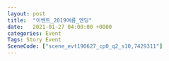 ```yaml
---
layout: post
title:  "이벤트_2019여름_엔딩"
date:   2021-01-27 04:00:00 +0000
categories: Event
Tags: Story Event
SceneCode: ["scene_evt190627_cp0_q2_s10,7429311"]
---
```

